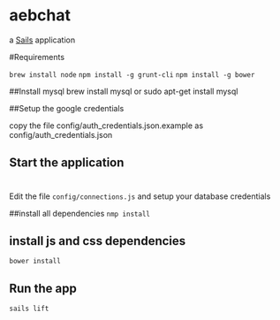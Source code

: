 # aebchat

a [Sails](http://sailsjs.org) application

#Requirements

`brew install node`
`npm install -g grunt-cli`
`npm install -g bower`

##Install mysql
brew install mysql or sudo apt-get install mysql

##Setup the google credentials

copy the file config/auth_credentials.json.example as config/auth_credentials.json
## Start the application
#
Edit the file `config/connections.js` and setup your database credentials

##install all dependencies
`nmp install`
## install js and css dependencies
`bower install`
## Run the app
`sails lift`
